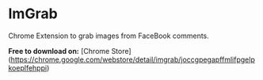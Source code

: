 ImGrab
======

Chrome Extension to grab images from FaceBook comments.

**Free to download on:** [Chrome Store] (https://chrome.google.com/webstore/detail/imgrab/joccgpegapffmlifpgelpkoeplfehppi)

